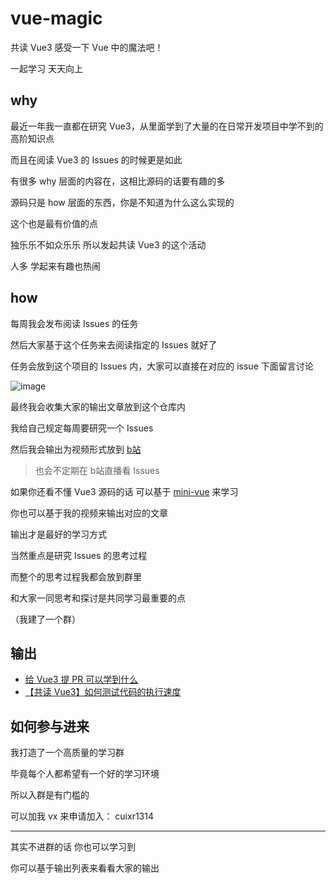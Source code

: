 # vue-magic

共读 Vue3 感受一下 Vue 中的魔法吧！

一起学习 天天向上

## why

最近一年我一直都在研究 Vue3，从里面学到了大量的在日常开发项目中学不到的高阶知识点

而且在阅读 Vue3 的 Issues 的时候更是如此

有很多 why 层面的内容在，这相比源码的话要有趣的多

源码只是 how 层面的东西，你是不知道为什么这么实现的

这个也是最有价值的点

独乐乐不如众乐乐 所以发起共读 Vue3 的这个活动

人多 学起来有趣也热闹

## how

每周我会发布阅读 Issues 的任务

然后大家基于这个任务来去阅读指定的 Issues 就好了

任务会放到这个项目的 Issues 内，大家可以直接在对应的 issue 下面留言讨论

![image](https://user-images.githubusercontent.com/12064746/143980964-4b85ccca-063e-4ccd-8829-47e1e50d6939.png)


最终我会收集大家的输出文章放到这个仓库内

我给自己规定每周要研究一个 Issues 

然后我会输出为视频形式放到 [b站](https://space.bilibili.com/175301983)

> 也会不定期在 b站直播看 Issues 

如果你还看不懂 Vue3 源码的话 可以基于 [mini-vue](https://github.com/cuixiaorui/mini-vue) 来学习

你也可以基于我的视频来输出对应的文章

输出才是最好的学习方式

当然重点是研究 Issues 的思考过程 

而整个的思考过程我都会放到群里 

和大家一同思考和探讨是共同学习最重要的点

（我建了一个群）

## 输出
- [给 Vue3 提 PR 可以学到什么](https://www.bilibili.com/video/BV16b4y1t7t8) 
- [【共读 Vue3】如何测试代码的执行速度](https://www.bilibili.com/video/BV1XU4y1K79u)

## 如何参与进来

我打造了一个高质量的学习群

毕竟每个人都希望有一个好的学习环境

所以入群是有门槛的

可以加我 vx 来申请加入： cuixr1314

----

其实不进群的话 你也可以学习到

你可以基于输出列表来看看大家的输出
